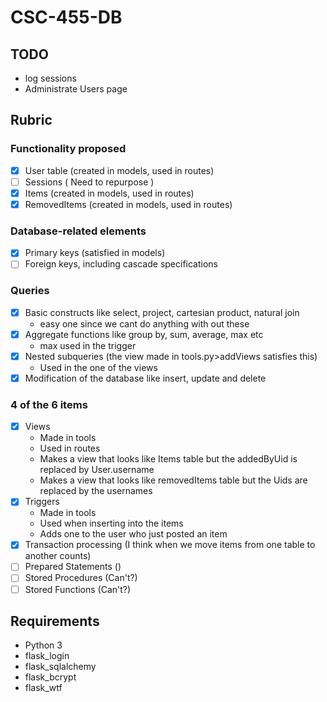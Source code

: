 # CSC-455-DB
## TODO
 * log sessions
 * Administrate Users page

## Rubric
### Functionality proposed
 * [X] User table (created in models, used in routes)
 * [ ] Sessions ( Need to repurpose )
 * [X] Items (created in models, used in routes)
 * [X] RemovedItems (created in models, used in routes)

### Database-related elements
 * [X] Primary keys (satisfied in models)
 * [ ] Foreign keys, including cascade specifications

### Queries
 * [X] Basic constructs like select, project, cartesian product, natural join
      * easy one since we cant do anything with out these
 * [X] Aggregate functions like group by, sum, average, max etc 
      * max used in the trigger
 * [X] Nested subqueries (the view made in tools.py>addViews satisfies this)
      * Used in the one of the views
 * [X] Modification of the database like insert, update and delete
 
### 4 of the 6 items
 * [X] Views
    * Made in tools
    * Used in routes
    * Makes a view that looks like Items table but the addedByUid is replaced by User.username
    * Makes a view that looks like removedItems table but the Uids are replaced by the usernames
 * [X] Triggers
    * Made in tools
    * Used when inserting into the items 
    * Adds one to the user who just posted an item
 * [X] Transaction processing (I think when we move items from one table to another counts)
 * [ ] Prepared Statements ()
 * [ ] Stored Procedures (Can't?)
 * [ ] Stored Functions (Can't?)

## Requirements
 * Python 3
  * flask_login
  * flask_sqlalchemy
  * flask_bcrypt
  * flask_wtf


